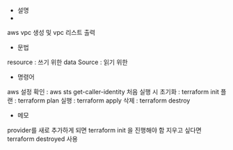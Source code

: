 * 설명
* 
aws vpc 생성 및 vpc 리스트 출력
 
* 문법

resource : 쓰기 위한 
data Source :  읽기 위한

* 명령어

aws 설정 확인 : aws sts get-caller-identity
처음 실행 시 초기화 : terraform init
플랜 : terraform plan
실행 : terraform apply
삭제 : terraform destroy

* 메모

provider를 새로 추가하게 되면 terraform init 을 진행해야 함
지우고 싶다면 terraform destroyed 사용

